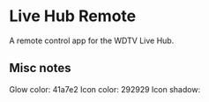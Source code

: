 
Live Hub Remote
===============

A remote control app for the WDTV Live Hub. 


Misc notes
----------
Glow color: 41a7e2
Icon color: 292929
Icon shadow: 